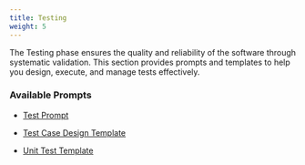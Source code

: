```yaml
---
title: Testing
weight: 5
---
```


The Testing phase ensures the quality and reliability of the software through systematic validation. This section provides prompts and templates to help you design, execute, and manage tests effectively.


### Available Prompts





- [Test Prompt](test_prompt_68cbd13fb3127c113adca1ce_20250918_150039/)

- [Test Case Design Template](test_case_design_template_68b968c7a7090f3d152e5aaf_20250911_145737/)
- [Unit Test Template](unit_test_template_68bf0ad5226242c9a1070426_20250911_145737/)
